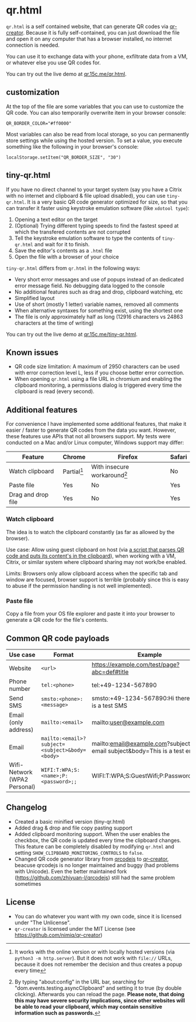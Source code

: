 # qr.html

`qr.html` is a self contained website, that can generate QR codes via [qr-creator](https://github.com/nimiq/qr-creator).
Because it is fully self-contained, you can just download the file and open it on any computer that has a browser installed, no internet connection is needed.

You can use it to exchange data with your phone, exfiltrate data from a VM, or whatever else you use QR codes for.

You can try out the live demo at [qr.15c.me/qr.html](https://qr.15c.me/qr.html).

## customization

At the top of the file are some variables that you can use to customize the QR code.
You can also temporarily overwrite item in your browser console:
```
QR_BORDER_COLOR="#ff0000" 
```

Most variables can also be read from local storage, so you can permanently store settings while using the hosted version.
To set a value, you execute something like the following in your browser's console:
```
localStorage.setItem("QR_BORDER_SIZE", "30")
```

## tiny-qr.html

If you have no direct channel to your target system (say you have a Citrix with no internet and clipboard & file upload disabled), you can use `tiny-qr.html`.
It is a very basic QR code generator optimized for size, so that you can transfer it faster using keystroke emulation software (like `xdotool type`):

1. Opening a text editor on the target
2. (Optional) Trying different typing speeds to find the fastest speed at which the transfered contents are not corrupted
3. Tell the keystroke emulation software to type the contents of `tiny-qr.html` and wait for it to finish.
4. Save the editor's contents as a `.html` file
5. Open the file with a browser of your choice

`tiny-qr.html` differs from `qr.html` in the following ways:

- Very short error messages and use of popups instead of an dedicated error message field. No debugging data logged to the console
- No additional features such as drag and drop, clipboard watching, etc
- Simplified layout
- Use of short (mostly 1 letter) variable names, removed all comments
- When alternative syntaxes for something exist, using the shortest one
- The file is only approximately half as long (12916 characters vs 24863 characters at the time of writing)

You can try out the live demo at [qr.15c.me/tiny-qr.html](https://qr.15c.me/tiny-qr.html).

## Known issues

- QR code size limitation: A maximum of 2950 characters can be used with error correction level L, less if you choose better error correction.
- When opening `qr.html` using a file URL in chromium and enabling the clipboard monitoring, a permissions dialog is triggered every time the clipboard is read (every second).

## Additional features

For convenience I have implemented some additional features, that make it easier / faster to generate QR codes from the data you want.
However, these features use APIs that not all browsers support.
My tests were conducted on a Mac and/or Linux computer, Windows support may differ:

Feature | Chrome | Firefox | Safari
---|---|---|---
Watch clipboard | Partial[^1] | With insecure workaround[^2] | No
Paste file | Yes | No | Yes
Drag and drop file | Yes | No | Yes

[^1]: It works with the online version or with locally hosted versions (via `python3 -m http.server`). But it does not work with `file://` URLs, because it does not remember the decision and thus creates a popup every time
[^2]: By typing "about:config" in the URL bar, searching for "dom.events.testing.asyncClipboard" and setting it to true (by double clicking). Afterwards you can reload the page. **Please note, that doing this may have severe security implications, since other websites will be able to read your clipboard, which may contain sensitive information such as passwords.**

### Watch clipboard

The idea is to watch the clipboard constantly (as far as allowed by the browser).

Use case: Allow using guest clipboard on host (via [a script that parses QR code and puts its content's in the clipboard](https://gitlab.com/six-two/wm-config/-/blob/main/bin/copy-qr-code)), when working with a VM, Citrix, or similar system where clipboard sharing may not work/be enabled.

Limits: Browsers only allow clipboard access when the specific tab and window are focused, browser support is terrible (probably since this is easy to abuse if the permission handling is not well implemented).

### Paste file

Copy a file from your OS file explorer and paste it into your browser to generate a QR code for the file's contents.

## Common QR code payloads

Use case | Format | Example
---|---|---
Website | `<url>` | https://example.com/test/page?abc=def#title
Phone number | `tel:<phone>` | tel:+49-1234-567890
Send SMS | `smsto:<phone>:<message>` | smsto:+49-1234-567890:Hi there, this is a test SMS
Email (only address) | `mailto:<email>` | mailto:user@example.com
Email | `mailto:<email>?subject=<subject>&body=<body>` | mailto:email@example.com?subject=Test email subject&body=This is a test email
Wifi-Network (WPA2 Personal) | `WIFI:T:WPA;S:<name>;P:<password>;;` | WIFI:T:WPA;S:GuestWifi;P:Password123!;;

## Changelog

- Created a basic minified version (tiny-qr.html)
- Added drag & drop and file copy pasting support
- Added clipboard monitoring support. When the user enables the checkbox, the QR code is updated every time the clipboard changes. This feature can be completely disabled by modifying `qr.html` and setting `SHOW_CLIPBOARD_MONITORING_CONTROLS` to `false`.
- Changed QR code generator library from [qrcodejs](https://github.com/davidshimjs/qrcodejs) to [qr-creator](https://github.com/nimiq/qr-creator), beacuse qrcodejs is no longer maintained and buggy (had problems with Unicode). Even the better maintained fork (https://github.com/zhiyuan-l/qrcodejs) still had the same problem sometimes


## License
- You can do whatever you want with my own code, since it is licensed under "The Unlicense".
- `qr-creator` is licensed under the MIT License (see https://github.com/nimiq/qr-creator)

